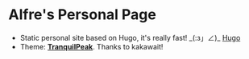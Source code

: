 # Alfre's Personal Page

- Static personal site based on Hugo, it's really fast! \_(:з」∠)\_ [Hugo](https://gohugo.io/)
- Theme: [**TranquilPeak**](https://github.com/kakawait/hugo-tranquilpeak-theme/). Thanks to kakawait!
